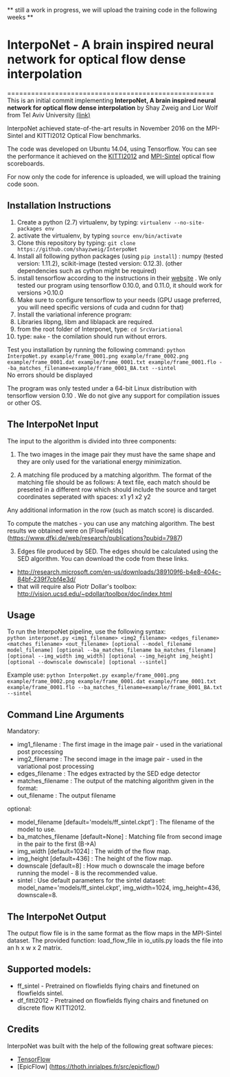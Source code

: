 ** still a work in progress, we will upload the training code in the following weeks **  

# InterpoNet - A brain inspired neural network for optical flow dense interpolation
====================================================
This is an initial commit implementing **InterpoNet, A brain inspired neural network for optical flow dense interpolation** by Shay Zweig and Lior Wolf from Tel Aviv University [(link)](https://arxiv.org/abs/1611.09803)  

InterpoNet achieved state-of-the-art results in November 2016 on the MPI-Sintel and  KITTI2012 Optical Flow benchmarks.

The code was developed on Ubuntu 14.04, using Tensorflow. You can see the performance it achieved on the [KITTI2012](http://www.cvlibs.net/datasets/kitti/eval_scene_flow.php?benchmark=flow) and [MPI-Sintel](http://sintel.is.tue.mpg.de/) optical flow scoreboards.  

For now only the code for inference is uploaded, we will upload the training code soon.


Installation Instructions
-------------------------
1. Create a python (2.7) virtualenv, by typing: `virtualenv --no-site-packages env`
2. activate the virtualenv, by typing `source env/bin/activate`
2. Clone this repository by typing: `git clone https://github.com/shayzweig/InterpoNet`
3. Install all following python packages (using `pip install`) : numpy (tested version: 1.11.2), scikit-image (tested version: 0.12.3). (other dependencies such as cython might be required)
4. install tensorflow according to the instructions in their [website](https://www.tensorflow.org/versions/r0.10/get_started/os_setup)  . We only tested our program using tensorflow 0.10.0, and 0.11.0, it should work for versions >0.10.0 
4. Make sure to configure tensorflow to your needs (GPU usage preferred, you will need specific versions of cuda and cudnn for that)
5. Install the variational inference program:
  1. Libraries libpng, libm and liblapack are required.
  2. from the root folder of Interponet, type: `cd SrcVariational`
  3. type: `make` - the comilation should run without errors.

Test you installation by running the following command:
`python InterpoNet.py example/frame_0001.png example/frame_0002.png example/frame_0001.dat example/frame_0001.txt example/frame_0001.flo --ba_matches_filename=example/frame_0001_BA.txt --sintel`  
No errors should be displayed

The program was only tested under a 64-bit Linux distribution with tensorflow version 0.10 .
We do not give any support for compilation issues or other OS.
 
The InterpoNet Input
-----------------------
The input to the algorithm is divided into three components:
1. The two images in the image pair
they must have the same shape and they are only used for the variational energy minimization.

2. A matching file produced by a matching algorithm. 
The format of the matching file should be as follows: 
A text file, each match should be preseted in a different row which should include the source and target coordinates seperated with spaces:
x1 y1 x2 y2 

Any additional information in the row (such as match score) is discarded.

To compute the matches - you can use any matching algorithm. The best results we obtained were on [FlowFields] (https://www.dfki.de/web/research/publications?pubid=7987)

3. Edges file produced by SED.
The edges should be calculated using the SED algorithm. You can download the code from these links.
- http://research.microsoft.com/en-us/downloads/389109f6-b4e8-404c-84bf-239f7cbf4e3d/
- that will require also Piotr Dollar's toolbox:  http://vision.ucsd.edu/~pdollar/toolbox/doc/index.html


Usage
-----
To run the InterpoNet pipeline, use the following syntax:  
  `python interponet.py <img1_filename> <img2_filename> <edges_filename> <matches_filename> <out_filename> [optional --model_filename model_filename] [optional --ba_matches_filename ba_matches_filename] [optional --img_width img_width] [optional --img_height img_height] [optional --downscale downscale] [optional --sintel]`  

Example use:
`python InterpoNet.py example/frame_0001.png example/frame_0002.png example/frame_0001.dat example/frame_0001.txt example/frame_0001.flo --ba_matches_filename=example/frame_0001_BA.txt --sintel`  

Command Line Arguments
-----------------------
Mandatory:
* img1_filename : The first image in the image pair - used in the variational post processing
* img2_filename : The second image in the image pair - used in the variational post processing
* edges_filename : The edges extracted by the SED edge detector
* matches_filename : The output of the matching algorithm given in the format:
* out_filename : The output filename

optional: 
* model_filename [default='models/ff_sintel.ckpt'] : The filename of the model to use.
* ba_matches_filename [default=None] : Matching file from second image in the pair to the first (B->A)
* img_width [default=1024] : The width of the flow map.
* img_height [default=436] : The height of the flow map.
* downscale [default=8] : How much o downscale the image before running the model - 8 is the recommended value.
* sintel : Use default parameters for the sintel dataset: model_name='models/ff_sintel.ckpt', img_width=1024, img_height=436, downscale=8.

The InterpoNet Output
-----------------------
The output flow file is in the same format as the flow maps in the MPI-Sintel dataset. The provided function: load_flow_file in io_utils.py loads the file into an h x w x 2 matrix.

Supported models:
-----------------
* ff_sintel - Pretrained on flowfields flying chairs and finetuned on flowfields sintel.
* df_fitti2012 - Pretrained on flowfields flying chairs and finetuned on discrete flow KITTI2012.

Credits
-------
InterpoNet was built with the help of the following great software pieces:
* [TensorFlow](https://www.tensorflow.org/)
* [EpicFlow] (https://thoth.inrialpes.fr/src/epicflow/)


